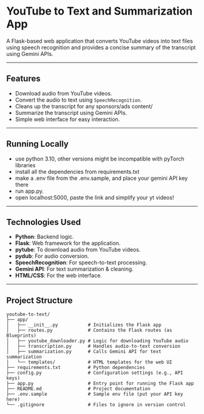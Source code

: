 # **YouTube to Text and Summarization App**

A Flask-based web application that converts YouTube videos into text files using speech recognition and provides a concise summary of the transcript using Gemini APIs.

---

## **Features**
- Download audio from YouTube videos.
- Convert the audio to text using `SpeechRecognition`.
- Cleans up the transcript for any sponsors/ads content/
- Summarize the transcript using Gemini APIs.
- Simple web interface for easy interaction.
---

## **Running Locally**
- use python 3.10, other versions might be incompatible with pyTorch libraries
- install all the dependencies from requirements.txt
- make a .env file from the .env.sample, and place your gemini API key there
- run app.py.
- open localhost:5000, paste the link and simplify your yt videos!
---

## **Technologies Used**
- **Python**: Backend logic.
- **Flask**: Web framework for the application.
- **pytube**: To download audio from YouTube videos.
- **pydub**: For audio conversion.
- **SpeechRecognition**: For speech-to-text processing.
- **Gemini API**: For text summarization & cleaning.
- **HTML/CSS**: For the web interface.

---

## **Project Structure**

```plaintext
youtube-to-text/
├── app/
│   ├── __init__.py           # Initializes the Flask app
│   ├── routes.py             # Contains the Flask routes (as Blueprints)
│   ├── youtube_downloader.py # Logic for downloading YouTube audio
│   ├── transcription.py      # Handles audio-to-text conversion
│   ├── summarization.py      # Calls Gemini API for text summarization
│   └── templates/            # HTML templates for the web UI
├── requirements.txt          # Python dependencies
├── config.py                 # Configuration settings (e.g., API keys)
├── app.py                    # Entry point for running the Flask app
├── README.md                 # Project documentation
├── .env.sample               # Sample env file (put your API key here)
└── .gitignore                # Files to ignore in version control
